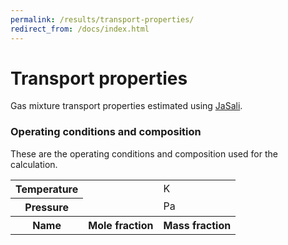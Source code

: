```yaml
---
permalink: /results/transport-properties/
redirect_from: /docs/index.html
---
```

# **Transport properties**
Gas mixture transport properties estimated using <a href="https://github.com/srebughini/JASALI">JaSali</a>.

### **Operating conditions and composition**
These are the operating conditions and composition used for the calculation.
<table class="table table-striped" id="input-table">
  <tbody>
    <tr>
      <th scope="row">Temperature <i class="fa-regular fa-temperature-three-quarters"></i></th>
      <td id="T"></td>
      <td>K</td>
    </tr>
    <tr>
      <th scope="row">Pressure <i class="fa-regular fa-gauge"></i></th>
      <td id="P"></td>
      <td>Pa</td>
    </tr>
    <tr>
      <th scope="row">Name <i class="fa-regular fa-atom"></i></th>
      <th >Mole fraction <i class="fa-regular fa-chart-pie"></i></th>
      <th >Mass fraction <i class="fa-regular fa-chart-pie"></i></th>
    </tr>
  </tbody>
</table>